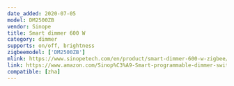 ```yaml
---
date_added: 2020-07-05
model: DM2500ZB
vendor: Sinope
title: Smart dimmer 600 W 
category: dimmer
supports: on/off, brightness
zigbeemodel: ['DM2500ZB']
mlink: https://www.sinopetech.com/en/product/smart-dimmer-600-w-zigbee/
link: https://www.amazon.com/Sinop%C3%A9-Smart-programmable-dimmer-switch/dp/B07BN188C1
compatible: [zha]
---
```

